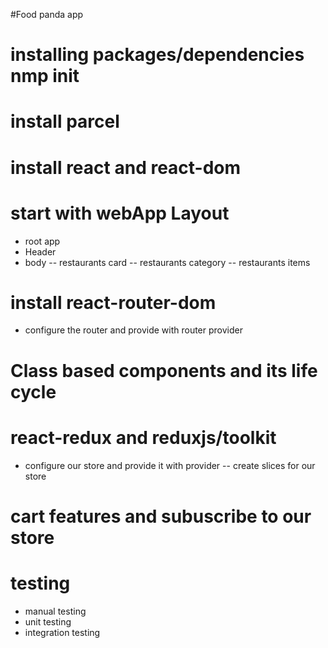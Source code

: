 #Food panda app
# installing packages/dependencies nmp init
# install parcel
# install react and react-dom
# start with webApp Layout
 - root app
 - Header
 - body
   -- restaurants card
   -- restaurants category
   -- restaurants items
# install react-router-dom
 - configure the router and provide with router provider
# Class based components and its life cycle
# react-redux and reduxjs/toolkit
 - configure our store and provide it with provider
 -- create slices for our store
# cart features and subuscribe to our store
# testing
 - manual testing
 - unit testing 
 - integration testing
 
